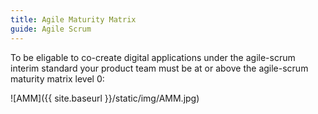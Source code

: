 ```yaml
---
title: Agile Maturity Matrix
guide: Agile Scrum
---
```


To be eligable to co-create digital applications under the agile-scrum interim standard your product team must be at or above the agile-scrum maturity matrix level 0:

![AMM]({{ site.baseurl }}/static/img/AMM.jpg)
